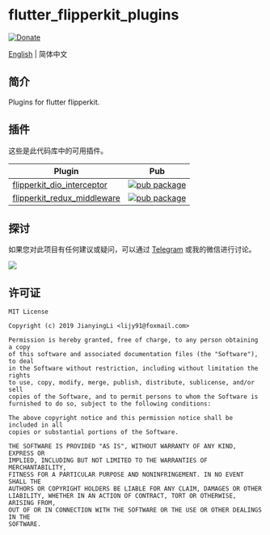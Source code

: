 # flutter_flipperkit_plugins

[![Donate](https://img.shields.io/badge/Donate-PayPal-green.svg)](https://www.paypal.com/cgi-bin/webscr?cmd=_donations&business=lijy91%40live.com&currency_code=USD&source=url)

[English](./README.md) | 简体中文

## 简介

Plugins for flutter flipperkit.

## 插件

这些是此代码库中的可用插件。

| Plugin | Pub |
|--------|-----|
| [flipperkit_dio_interceptor](./packages/flipperkit_dio_interceptor/) | [![pub package](https://img.shields.io/pub/v/flipperkit_dio_interceptor.svg)](https://pub.dartlang.org/packages/flipperkit_dio_interceptor) |
| [flipperkit_redux_middleware](./packages/flipperkit_redux_middleware/) | [![pub package](https://img.shields.io/pub/v/flipperkit_redux_middleware.svg)](https://pub.dartlang.org/packages/flipperkit_redux_middleware) |

## 探讨

如果您对此项目有任何建议或疑问，可以通过 [Telegram](https://t.me/lijy91) 或我的微信进行讨论。

![](http://blankapp.org/assets/images/wechat_qrcode.png)

## 许可证

```
MIT License

Copyright (c) 2019 JianyingLi <lijy91@foxmail.com>

Permission is hereby granted, free of charge, to any person obtaining a copy
of this software and associated documentation files (the "Software"), to deal
in the Software without restriction, including without limitation the rights
to use, copy, modify, merge, publish, distribute, sublicense, and/or sell
copies of the Software, and to permit persons to whom the Software is
furnished to do so, subject to the following conditions:

The above copyright notice and this permission notice shall be included in all
copies or substantial portions of the Software.

THE SOFTWARE IS PROVIDED "AS IS", WITHOUT WARRANTY OF ANY KIND, EXPRESS OR
IMPLIED, INCLUDING BUT NOT LIMITED TO THE WARRANTIES OF MERCHANTABILITY,
FITNESS FOR A PARTICULAR PURPOSE AND NONINFRINGEMENT. IN NO EVENT SHALL THE
AUTHORS OR COPYRIGHT HOLDERS BE LIABLE FOR ANY CLAIM, DAMAGES OR OTHER
LIABILITY, WHETHER IN AN ACTION OF CONTRACT, TORT OR OTHERWISE, ARISING FROM,
OUT OF OR IN CONNECTION WITH THE SOFTWARE OR THE USE OR OTHER DEALINGS IN THE
SOFTWARE.
```